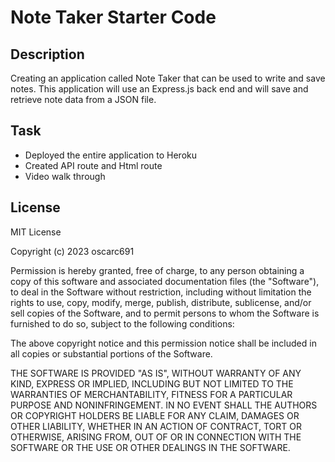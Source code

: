 # Note Taker Starter Code

## Description
Creating an application called Note Taker that can be used to write and save notes. This application will use an Express.js back end and will save and retrieve note data from a JSON file.




## Task
- Deployed the entire application to Heroku
- Created API route and Html route
- Video walk through

## License
MIT License

Copyright (c) 2023 oscarc691

Permission is hereby granted, free of charge, to any person obtaining a copy
of this software and associated documentation files (the "Software"), to deal
in the Software without restriction, including without limitation the rights
to use, copy, modify, merge, publish, distribute, sublicense, and/or sell
copies of the Software, and to permit persons to whom the Software is
furnished to do so, subject to the following conditions:

The above copyright notice and this permission notice shall be included in all
copies or substantial portions of the Software.

THE SOFTWARE IS PROVIDED "AS IS", WITHOUT WARRANTY OF ANY KIND, EXPRESS OR
IMPLIED, INCLUDING BUT NOT LIMITED TO THE WARRANTIES OF MERCHANTABILITY,
FITNESS FOR A PARTICULAR PURPOSE AND NONINFRINGEMENT. IN NO EVENT SHALL THE
AUTHORS OR COPYRIGHT HOLDERS BE LIABLE FOR ANY CLAIM, DAMAGES OR OTHER
LIABILITY, WHETHER IN AN ACTION OF CONTRACT, TORT OR OTHERWISE, ARISING FROM,
OUT OF OR IN CONNECTION WITH THE SOFTWARE OR THE USE OR OTHER DEALINGS IN THE
SOFTWARE.

